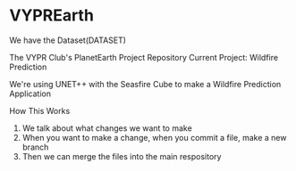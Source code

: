 # VYPREarth

We have the Dataset(DATASET)

The VYPR Club's PlanetEarth Project Repository
Current Project: Wildfire Prediction

We're using UNET++ with the Seasfire Cube to make a Wildfire Prediction Application

How This Works
1. We talk about what changes we want to make
2. When you want to make a change, when you commit a file, make a new branch
3. Then we can merge the files into the main respository

